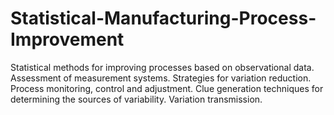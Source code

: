 # Statistical-Manufacturing-Process-Improvement
Statistical methods for improving processes based on observational data. Assessment of measurement systems. Strategies for variation reduction. Process monitoring, control and adjustment. Clue generation techniques for determining the sources of variability. Variation transmission.
